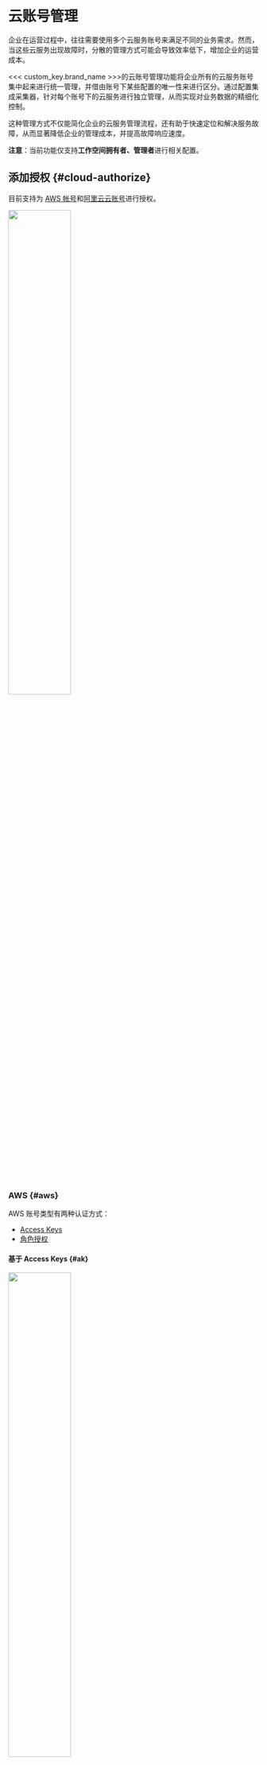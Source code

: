 # 云账号管理

企业在运营过程中，往往需要使用多个云服务账号来满足不同的业务需求。然而，当这些云服务出现故障时，分散的管理方式可能会导致效率低下，增加企业的运营成本。

<<< custom_key.brand_name >>>的云账号管理功能将企业所有的云服务账号集中起来进行统一管理，并借由账号下某些配置的唯一性来进行区分。通过配置集成采集器，针对每个账号下的云服务进行独立管理，从而实现对业务数据的精细化控制。

这种管理方式不仅能简化企业的云服务管理流程，还有助于快速定位和解决服务故障，从而显著降低企业的管理成本，并提高故障响应速度。

**注意**：当前功能仅支持**工作空间拥有者、管理者**进行相关配置。

## 添加授权 {#cloud-authorize}

目前支持为 [AWS 帐号](#aws)和[阿里云云账号](#alibaba)进行授权。

<img src="../img/cloud-account.png" width="50%" >

### AWS {#aws}

AWS 账号类型有两种认证方式：

- [Access Keys](#ak)   
- [角色授权](#ra)

#### 基于 Access Keys {#ak}

<img src="../img/cloud-account-1.png" width="50%" >

1. 选择地区：按需选择中国区与海外区；
2. 填入 AWS 主账号 ID；
3. 输入 AWS 侧的 Access Key 与 Secret Key；
4. 填入账户别名；将用于在<<< custom_key.brand_name >>>中展示，后续此账号收集的数据会自动加上此标签；
5. 点击**测试**按钮，测试通过后方可创建成功。

#### 基于角色授权 {#ra}

<img src="../img/cloud-account-2.png" width="50%" >

1. 选择地区：按需选择中国区与海外区；
2. 填入 AWS 主账号 ID；
3. 输入 AWS 侧的 Access Key 与 Secret Key；
4. 填入该账号下的角色名称；
5. 输入账户别名；将用于在<<< custom_key.brand_name >>>中展示，后续此账号收集的数据会自动加上此标签；
6. 点击保存即可。还可点击**测试**按钮，校验当前云账号信息。

### 阿里云 {#alibaba}

#### 基于 Access Keys {#alibaba_ak}

<img src="../img/cloud-account-5.png" width="50%" >

1. 选择地区：按需选择中国区与海外区；
2. 填入阿里云主账号 ID；
3. 输入阿里云侧的 Access Key 与 Secret Key；
4. 填入账户别名；将用于在<<< custom_key.brand_name >>>中展示，后续此账号收集的数据会自动加上此标签；
5. 点击**测试**按钮，测试通过后方可创建成功。

## 管理授权

创建成功的云账号均会在此展示。您可进行以下操作：

- 右上角基于**类型**进行快速筛选；
- 直接在搜索栏输入云账号别名进行搜索定位；
- 通过设置按钮直接进行删除操作；  
- 点击进入某条账号信息，进行再次编辑。


## 配置集成

当云账号创建成功，即表示该账号向<<< custom_key.brand_name >>>成功授权。您接下来在该云账号下可按需安装集成，开始采集数据。

**注意**：不同的集成所需要授权的资源不同，请根据集成文档要求授予相应的权限给到云账号，否则有可能会出现集成安装成功，但数据采集会失败的情况。

**前提**：已开通 [DataFlux Func 托管版](../dataflux-func/automata.md)。


### 在云账号信息配置

点击进入云账号信息详情页 > 集成，您可查看当前账号下所有相关的集成。

![](img/cloud-inte.png)

点击右侧**安装**，进入自动安装页面：

![](img/cloud-inte-1.png)

1. 云账号自动填入；
2. 按需选择适用的地域类型；
3. 系统会自动识别当前集成脚本包含的指标，您可按需删减；
4. 过滤器目前支持 `=`、`in` 运算；
5. 点击安装。安装成功后，请继续脚本安装。

![](img/cloud-inte-2.png)

### 集成侧直接配置

**前提**：

- 开通 DataFlux Func 托管版；  
- 在管理中[已配置云账号授权](#cloud-authorize)。

![](img/cloud-inte-4.png)


1. 前往**集成**直接安装。在单个集成安装页面下，可以配置多个云账号；
2. 点击添加云账号；
3. 可勾选其他需要配置的云账号，并配置地域、指标、过滤器；
4. 点击安装，云账号将覆盖更新为当前的最新配置。

![](img/cloud-inte-3.png)


![](img/cloud-inte-5.png)


## 删除/卸载集成

- 在云账号管理列表页，点击 :octicons-gear-24:，即可删除云账号。删除后将不会再继续采集此云账号下所有配置的集成，但不会影响已采集到的数据。

- 在云账号详情页 > 集成，点击卸载后，将不会再继续采集此集成，但不会回影响已采集的数据。

- 在集成侧，点击卸载后，所有 AWS 云账户将不会再继续采集此集成数据。如果只需要某个云账号不再继续采集，可前往云账号配置中操作。
